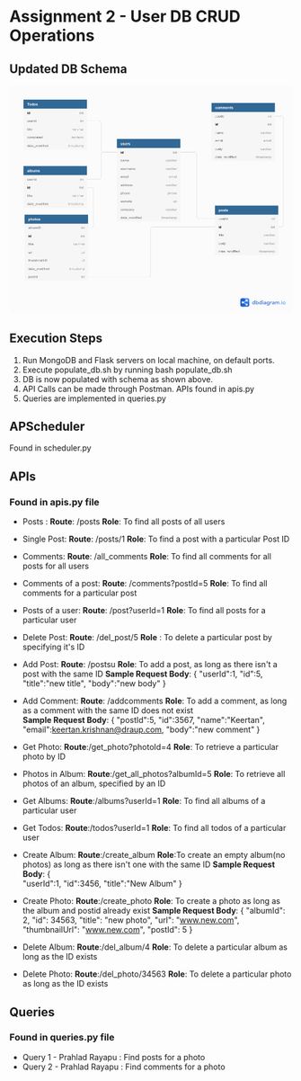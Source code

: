 # Assignment 2 - User DB CRUD Operations
## Updated DB Schema
![alt text](https://raw.githubusercontent.com/keertan-krishnandraup/assign2/master/schema.png)

## Execution Steps
1. Run MongoDB and Flask servers on local machine, on default ports.
1. Execute populate_db.sh by running bash populate_db.sh
1. DB is now populated with schema as shown above.
1. API Calls can be made through Postman. APIs found in apis.py
1. Queries are implemented in queries.py

## APScheduler
Found in scheduler.py

## APIs
### Found in apis.py file
* Posts : **Route**: /posts **Role**: To find all posts of all users
* Single Post: **Route**: /posts/1 **Role**: To find a post with a particular Post ID
* Comments: **Route**: /all_comments **Role**: To find all comments for all posts for all users
* Comments of a post: **Route**: /comments?postId=5 **Role**: To find all comments for a particular post
* Posts of a user: **Route**: /post?userId=1 **Role**: To find all posts for a particular user
* Delete Post: **Route**: /del_post/5 **Role** : To delete a particular post by specifying it's ID
* Add Post: **Route**: /postsu **Role**: To add a post, as long as there isn't a post with the same ID **Sample Request Body**:
{ "userId":1,
   "id":5,
   "title":"new title",
   "body":"new body"
}
* Add Comment: **Route**: /addcomments **Role**: To add a comment, as long as a comment with the same ID does not exist  
**Sample Request Body**:
{
  "postId":5,
  "id":3567,
  "name":"Keertan",
  "email":keertan.krishnan@draup.com,
  "body":"new comment"
}

* Get Photo: **Route**:/get_photo?photoId=4 **Role**: To retrieve a particular photo by ID
* Photos in Album: **Route**:/get_all_photos?albumId=5 **Role**: To retrieve all photos of an album, specified by an ID 
* Get Albums: **Route**:/albums?userId=1 **Role**: To find all albums of a particular user
* Get Todos: **Route**:/todos?userId=1 **Role**: To find all todos of a particular user
* Create Album: **Route**:/create_album **Role**:To create an empty album(no photos) as long as there isn't one with the same ID **Sample Request Body**:
{  
   "userId":1,
   "id":3456,
   "title":"New Album"
}
* Create Photo: **Route**:/create_photo **Role**: To create a photo as long as the album and postid already exist **Sample Request Body**:
{
   "albumId": 2,
   "id": 34563,
   "title": "new photo",
   "url": "www.new.com",
   "thumbnailUrl": "www.new.com",
   "postId": 5
}
* Delete Album: **Route**:/del_album/4 **Role**: To delete a particular album as long as the ID exists
* Delete Photo: **Route**:/del_photo/34563 **Role**: To delete a particular photo as long as the ID exists

## Queries 
### Found in queries.py file
* Query 1 - Prahlad Rayapu : Find posts for a photo
* Query 2 - Prahlad Rayapu : Find comments for a photo
